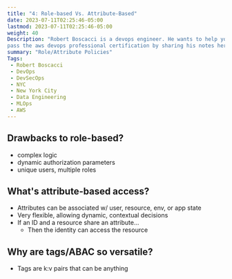 ```yaml
---
title: "4: Role-based Vs. Attribute-Based"
date: 2023-07-11T02:25:46-05:00
lastmod: 2023-07-11T02:25:46-05:00
weight: 40
Description: "Robert Boscacci is a devops engineer. He wants to help you \
pass the aws devops professional certification by sharing his notes here." # Keep to 150-160 chars
summary: "Role/Attribute Policies"
Tags:
 - Robert Boscacci
 - DevOps
 - DevSecOps
 - NYC
 - New York City
 - Data Engineering
 - MLOps
 - AWS
---
```


## Drawbacks to role-based?
- complex logic
- dynamic authorization parameters
- unique users, multiple roles

## What's attribute-based access?
- Attributes can be associated w/ user, resource, env, or app state
- Very flexible, allowing dynamic, contextual decisions
- If an ID and a resource share an attribute...
	- Then the identity can access the resource

## Why are tags/ABAC so versatile?
- Tags are k:v pairs that can be anything
